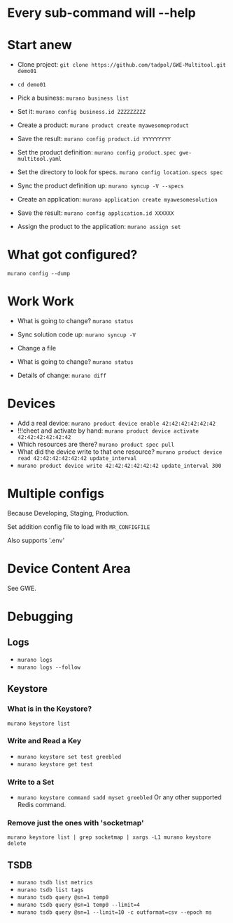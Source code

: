 

# Every sub-command will --help

# Start anew
- Clone project: `git clone https://github.com/tadpol/GWE-Multitool.git demo01`
- `cd demo01`

- Pick a business: `murano business list`
- Set it: `murano config business.id ZZZZZZZZZ`

- Create a product: `murano product create myawesomeproduct`
- Save the result: `murano config product.id YYYYYYYYY`

- Set the product definition: `murano config product.spec gwe-multitool.yaml`
- Set the directory to look for specs. `murano config location.specs spec`
- Sync the product definition up: `murano syncup -V --specs`

- Create an application: `murano application create myawesomesolution`
- Save the result: `murano config application.id XXXXXX`
- Assign the product to the application: `murano assign set`

# What got configured?
`murano config --dump`






# <voice type='orc'>Work Work</voice>

- What is going to change? `murano status`
- Sync solution code up: `murano syncup -V`

- Change a file
- What is going to change? `murano status`
- Details of change: `murano diff`




# Devices
- Add a real device: `murano product device enable 42:42:42:42:42:42`
- !!!cheet and activate by hand: `murano product device activate 42:42:42:42:42:42`
- Which resources are there? `murano product spec pull`
- What did the device write to that one resource?
  `murano product device read 42:42:42:42:42:42 update_interval`
- `murano product device write 42:42:42:42:42:42 update_interval 300`



# Multiple configs
Because Developing, Staging, Production.

Set addition config file to load with `MR_CONFIGFILE`

Also supports '.env'




# Device Content Area

See GWE.





# Debugging

## Logs
- `murano logs`
- `murano logs --follow`






## Keystore
### What is in the Keystore?
`murano keystore list`

### Write and Read a Key
- `murano keystore set test greebled`
- `murano keystore get test`

### Write to a Set
- `murano keystore command sadd myset greebled`
Or any other supported Redis command.

### Remove just the ones with 'socketmap'
`murano keystore list | grep socketmap | xargs -L1 murano keystore delete`




## TSDB

- `murano tsdb list metrics`
- `murano tsdb list tags`
- `murano tsdb query @sn=1 temp0`
- `murano tsdb query @sn=1 temp0 --limit=4`
- `murano tsdb query @sn=1 --limit=10 -c outformat=csv --epoch ms`



